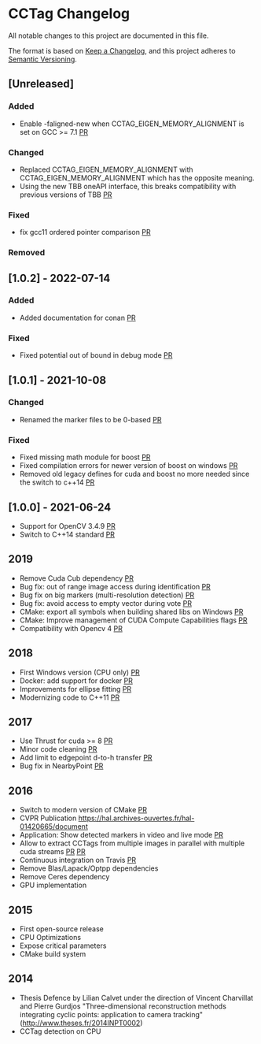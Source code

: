 # CCTag Changelog

All notable changes to this project are documented in this file.

The format is based on [Keep a Changelog](https://keepachangelog.com/en/1.0.0/),
and this project adheres to [Semantic Versioning](https://semver.org/spec/v2.0.0.html).

## [Unreleased]

### Added

- Enable -faligned-new when CCTAG_EIGEN_MEMORY_ALIGNMENT is set on GCC >= 7.1 [PR](https://github.com/alicevision/CCTag/pull/193)

### Changed

- Replaced CCTAG_EIGEN_MEMORY_ALIGNMENT with CCTAG_EIGEN_MEMORY_ALIGNMENT which has the opposite meaning.
- Using the new TBB oneAPI interface, this breaks compatibility with previous versions of TBB [PR](https://github.com/alicevision/CCTag/pull/200)

### Fixed
- fix gcc11 ordered pointer comparison [PR](https://github.com/alicevision/CCTag/pull/191)

### Removed

## [1.0.2] - 2022-07-14

### Added
- Added documentation for conan [PR](https://github.com/alicevision/CCTag/pull/183)

### Fixed
- Fixed potential out of bound in debug mode [PR](https://github.com/alicevision/CCTag/pull/180)

## [1.0.1] - 2021-10-08

### Changed

- Renamed the marker files to be 0-based [PR](https://github.com/alicevision/CCTag/pull/165) 

### Fixed

- Fixed missing math module for boost [PR](https://github.com/alicevision/CCTag/pull/168)
- Fixed compilation errors for newer version of boost on windows [PR](https://github.com/alicevision/CCTag/pull/166)
- Removed old legacy defines for cuda and boost no more needed since the switch to c++14 [PR](https://github.com/alicevision/CCTag/pull/174)


## [1.0.0] - 2021-06-24

 - Support for OpenCV 3.4.9 [PR](https://github.com/alicevision/CCTag/pull/121)
 - Switch to C++14 standard [PR](https://github.com/alicevision/CCTag/pull/155)


## 2019

 - Remove Cuda Cub dependency [PR](https://github.com/alicevision/CCTag/pull/110)
 - Bug fix: out of range image access during identification [PR](https://github.com/alicevision/CCTag/pull/117)
 - Bug fix on big markers (multi-resolution detection) [PR](https://github.com/alicevision/CCTag/pull/116)
 - Bug fix: avoid access to empty vector during vote [PR](https://github.com/alicevision/CCTag/pull/115)
 - CMake: export all symbols when building shared libs on Windows [PR](https://github.com/alicevision/CCTag/pull/112)
 - CMake: Improve management of CUDA Compute Capabilities flags [PR](https://github.com/alicevision/CCTag/pull/109)
 - Compatibility with Opencv 4 [PR](https://github.com/alicevision/CCTag/pull/104)


## 2018

 - First Windows version (CPU only) [PR](https://github.com/alicevision/CCTag/pull/78)
 - Docker: add support for docker [PR](https://github.com/alicevision/CCTag/pull/84)
 - Improvements for ellipse fitting
[PR](https://github.com/alicevision/CCTag/pull/66)
 - Modernizing code to C++11
[PR](https://github.com/alicevision/CCTag/pull/64)


## 2017

 - Use Thrust for cuda >= 8
[PR](https://github.com/alicevision/CCTag/pull/62)
 - Minor code cleaning
[PR](https://github.com/alicevision/CCTag/pull/61)
 - Add limit to edgepoint d-to-h transfer
[PR](https://github.com/alicevision/CCTag/pull/53)
 - Bug fix in NearbyPoint
[PR](https://github.com/alicevision/CCTag/pull/46)


## 2016

 - Switch to modern version of CMake [PR](https://github.com/alicevision/CCTag/pull/40)
 - CVPR Publication https://hal.archives-ouvertes.fr/hal-01420665/document
 - Application: Show detected markers in video and live mode
[PR](https://github.com/alicevision/CCTag/pull/33)
 - Allow to extract CCTags from multiple images in parallel with multiple cuda streams
[PR](https://github.com/alicevision/CCTag/pull/32)
[PR](https://github.com/alicevision/CCTag/pull/31)
 - Continuous integration on Travis [PR](https://github.com/alicevision/CCTag/pull/27)
 - Remove Blas/Lapack/Optpp dependencies
 - Remove Ceres dependency
 - GPU implementation


## 2015

 - First open-source release
 - CPU Optimizations
 - Expose critical parameters
 - CMake build system


## 2014

 - Thesis Defence by Lilian Calvet under the direction of Vincent Charvillat and Pierre Gurdjos
   "Three-dimensional reconstruction methods integrating cyclic points: application to camera tracking" (http://www.theses.fr/2014INPT0002)
 - CCTag detection on CPU

